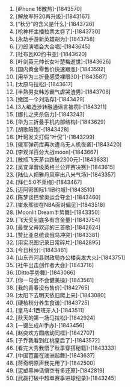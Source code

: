 
1. [iPhone 16散热]-[1843570]
1. [解放军歼20再升级]-[1843167]
1. [“秋分”的含义是什么]-[1843726]
1. [枪神杯主播拉票太卷了]-[1843730]
1. [永劫手游新英雄胡为]-[1843758]
1. [刀郎演唱会大合唱]-[1843645]
1. [杜布瓦KO约书亚]-[1843620]
1. [叶剑英元帅长女叶楚梅逝世]-[1843626]
1. [国内黄金零售价快速跟涨]-[1843592]
1. [用华为三折叠感受裸眼3D]-[1843587]
1. [太原马拉松]-[1843617]
1. [半熟男女韩苏霸气虐哭渣男]-[1843708]
1. [撤回一个刘浩存]-[1843429]
1. [3人编造涉转融通谣言被罚]-[1843211]
1. [娜扎之夹杀伤力]-[1843243]
1. [华为三折叠手机内部结构]-[1843629]
1. [胡歌陪跑]-[1843428]
1. [叶珂发文打假“叶倪”]-[1843299]
1. [俄军弹药库再次遭乌无人机夜袭]-[1843420]
1. [李观洋百分大战moon]-[1843667]
1. [散瓶飞天茅台跌破2300元]-[1843633]
1. [吴宜泽晋级英格兰公开赛决赛]-[1843615]
1. [陆仙人把雅丹风穿出八米气场]-[1843357]
1. [拜仁5:0不莱梅]-[1843467]
1. [迈阿密国际1:1纽约城]-[1843510]
1. [陈梦谈巴黎奥运会夺金]-[1843460]
1. [崔永熙谈在NBA面对偏见]-[1843518]
1. [Moonlit Dream手势舞]-[1843350]
1. [飞天奖到底多有含金量]-[1843754]
1. [最受父母欢迎的三首歌]-[1842624]
1. [赞比亚总统谈俄乌冲突]-[1843381]
1. [用实况图记录日常碎片]-[1842895]
1. [今日秋分]-[1843461]
1. [山东齐河县财政局办公楼突发大火]-[1843751]
1. [社牛出击创作者大会]-[1843716]
1. [Ditto手势舞]-[1843066]
1. [你一句会不会健美操]-[1843561]
1. [我的青春没有售价]-[1842765]
1. [太阳下去明天依旧爬上来]-[1843080]
1. [硬核秋分养生食谱]-[1843725]
1. [皇马4:1西班牙人]-[1843511]
1. [秋天的第一场马拉松]-[1842924]
1. [一键生成AI手办]-[1843456]
1. [赵奕欢方圆痞幼同框]-[1842707]
1. [子乔我看到红桃皇后了]-[1843572]
1. [看完大秀我悟了秋季穿搭秘籍]-[1843333]
1. [中国芭蕾在澳洲起舞]-[1843637]
1. [蒋奇明原声我先用了]-[1842500]
1. [泥塑黑神话悟空有多还原]-[1842819]
1. [武磊打破中超单赛季进球纪录]-[1843245]